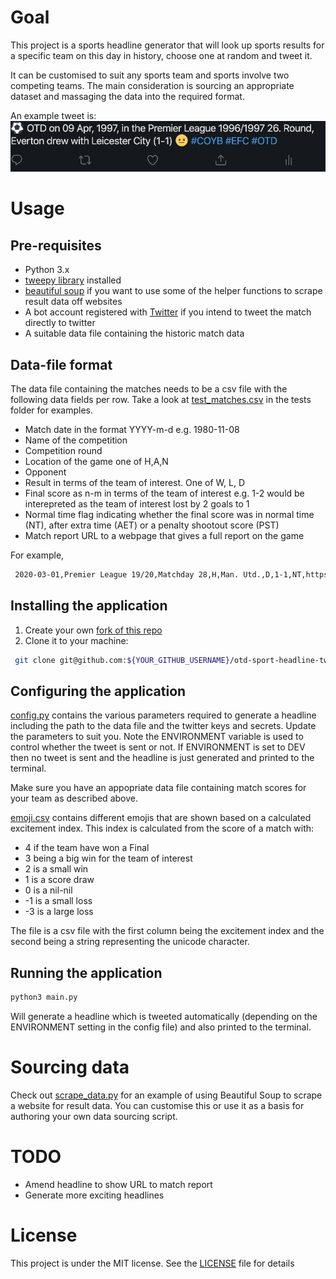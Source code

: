# Goal
This project is a sports headline generator that will look up sports results for a specific team on this day in history, choose one at random and tweet it.

It can be customised to suit any sports team and sports involve two competing teams. The main consideration is sourcing an appropriate dataset and massaging the data into the required format.

An example tweet is:
![Image of example tweet](docs/example_otd_tweet.png)

# Usage
## Pre-requisites
* Python 3.x
* [tweepy library](http://www.tweepy.org/) installed
* [beautiful soup](https://pypi.org/project/beautifulsoup4/) if you want to use some of the helper functions to scrape result data off websites
* A bot account registered with [Twitter](https://developer.twitter.com/en) if you intend to tweet the match directly to twitter
* A suitable data file containing the historic match data

## Data-file format
The data file containing the matches needs to be a csv file with the following data fields per row. Take a look at [test_matches.csv](tests/test_matches.csv) in the tests folder for examples.

* Match date in the format YYYY-m-d e.g. 1980-11-08
* Name of the competition
* Competition round
* Location of the game one of H,A,N
* Opponent
* Result in terms of the team of interest. One of W, L, D
* Final score as n-m in terms of the team of interest e.g. 1-2 would be interepreted as the team of interest lost by 2 goals to 1
* Normal time flag indicating whether the final score was in normal time (NT), after extra time (AET) or a penalty shootout score (PST)
* Match report URL to a webpage that gives a full report on the game

For example, 
```bash
 2020-03-01,Premier League 19/20,Matchday 28,H,Man. Utd.,D,1-1,NT,https://www.premierleague.com/match/46878
```

## Installing the application
1. Create your own [fork of this
  repo](https://help.github.com/articles/fork-a-repo/)
2. Clone it to your machine:
 ```bash
  git clone git@github.com:${YOUR_GITHUB_USERNAME}/otd-sport-headline-tweet.git
  ```

## Configuring the application
[config.py](config.py) contains the various parameters required to generate a headline including the path to the data file and the twitter keys and secrets. Update the parameters to suit you. Note the ENVIRONMENT variable is used to control whether the tweet is sent or not. If ENVIRONMENT is set to DEV then no tweet is sent and the headline is just generated and printed to the terminal.

Make sure you have an appopriate data file containing match scores for your team as described above.

[emoji.csv](data/emoji.csv) contains different emojis that are shown based on a calculated excitement index. This index is calculated from the score of a match with: 
* 4 if the team have won a Final
* 3 being a big win for the team of interest
* 2 is a small win
* 1 is a score draw
* 0 is a nil-nil
* -1 is a small loss
* -3 is a large loss

The file is a csv file with the first column being the excitement index and the second being a string representing the unicode character.

## Running the application
```bash
python3 main.py
```
Will generate a headline which is tweeted automatically (depending on the ENVIRONMENT setting in the config file) and also printed to the terminal.

# Sourcing data
Check out [scrape_data.py](scrape_data.py) for an example of using Beautiful Soup to scrape a website for result data. You can customise this or use it as a basis for authoring your own data sourcing script.

# TODO
* Amend headline to show URL to match report
* Generate more exciting headlines

# License
This project is under the MIT license. See the [LICENSE](LICENSE) file for details
